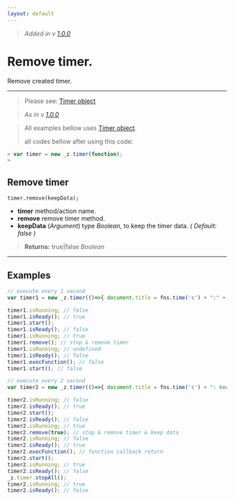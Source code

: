 ```yaml
---
layout: default
---
```

> _Added in v [1.0.0](https://github.com/hlaCk/UnderZ/tree/clean1.0.0)_
# Remove timer.
Remove created timer.

***

> Please see: [Timer object](https://github.com/hlaCk/UnderZ/wiki/.timer()#timer-object)

> _As in v [1.0.0](https://github.com/hlaCk/UnderZ/tree/clean1.0.0)_

> All examples bellow uses [Timer object](https://github.com/hlaCk/UnderZ/wiki/.timer()#timer-object).
> 
> all codes bellow after using this code:
> 
```js
> var timer = new _z.timer(function);
> 
```

## Remove timer
`timer.remove(keepData);`

* **timer** method/action name.
* **remove** remove timer method.
* **keepData** (_Argument_) type _Boolean_, to keep the timer data. _( Default: false )_

> **Returns:** true|false _Boolean_

***

## Examples

```js
// execute every 1 second
var timer1 = new _z.timer(()=>{ document.title = fns.time('s') + ":" + fns.time('m'); }, 1000);

timer1.isRunning; // false
timer1.isReady(); // true
timer1.start();
timer1.isReady(); // false
timer1.isRunning; // true
timer1.remove(); // stop & remove timer
timer1.isRunning; // undefined
timer1.isReady(); // false
timer1.execFunction(); // false
timer1.start(); // false

// execute every 2 second
var timer2 = new _z.timer(()=>{ document.title = fns.time('s') + ": keepData Test"; }, 2000);

timer2.isRunning; // false
timer2.isReady(); // true
timer2.start();
timer2.isReady(); // false
timer2.isRunning; // true
timer2.remove(true); // stop & remove timer & keep data
timer2.isRunning; // false
timer2.isReady(); // true
timer2.execFunction(); // function callback return
timer2.start();
timer2.isRunning; // true
timer2.isReady(); // false
_z.timer.stopAll();
timer2.isRunning; // true
timer2.isReady(); // false

```
